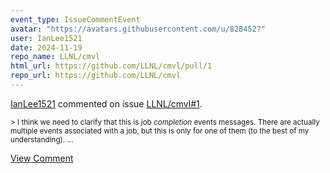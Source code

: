 ```yaml
---
event_type: IssueCommentEvent
avatar: "https://avatars.githubusercontent.com/u/828452?"
user: IanLee1521
date: 2024-11-19
repo_name: LLNL/cmvl
html_url: https://github.com/LLNL/cmvl/pull/1
repo_url: https://github.com/LLNL/cmvl
---
```


<a href='https://github.com/IanLee1521' target='_blank'>IanLee1521</a> commented on issue <a href='https://github.com/LLNL/cmvl/pull/1' target='_blank'>LLNL/cmvl#1</a>.

<small>> I think we need to clarify that this is job _completion_ events messages. There are actually multiple events associated with a job, but this is only for one of them (to the best of my understanding)....</small>

<a href='https://github.com/LLNL/cmvl/pull/1' target='_blank'>View Comment</a>